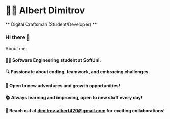 # 👨‍💻 Albert Dimitrov

** Digital Craftsman (Student/Developer) **

### Hi there 👋

About me:

#### 👨‍💻 Software Engineering student at SoftUni.
#### 🔍 Passionate about coding, teamwork, and embracing challenges. 
#### 🚀 Open to new adventures and growth opportunities! 
#### 📚 Always learning and improving, open to new stuff every day!
#### 📧 Reach out at dimitrov.albert420@gmail.com for exciting collaborations! 
